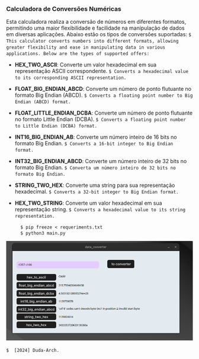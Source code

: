 ### Calculadora de Conversões Numéricas
  Esta calculadora realiza a conversão de números em diferentes formatos, permitindo uma maior flexibilidade e facilidade na manipulação de dados em diversas aplicações. Abaixo estão os tipos de conversões suportadas:
			`$ This calculator converts numbers into different formats, allowing greater flexibility and ease in manipulating data in various applications. Below are the types of supported offers:`

- **HEX_TWO_ASCII**: Converte um valor hexadecimal em sua representação ASCII correspondente.
`$ Converts a hexadecimal value to its corresponding ASCII representation.`

- **FLOAT_BIG_ENDIAN_ABCD**: Converte um número de ponto flutuante no formato Big Endian (ABCD).
`$ Converts a floating point number to Big Endian (ABCD) format.`

- **FLOAT_LITTLE_ENDIAN_DCBA**: Converte um número de ponto flutuante no formato Little Endian (DCBA).
`$ Converts a floating point number to Little Endian (DCBA) format.`

- **INT16_BIG_ENDIAN_AB**: Converte um número inteiro de 16 bits no formato Big Endian.
`$ Converts a 16-bit integer to Big Endian format.`

- **INT32_BIG_ENDIAN_ABCD**: Converte um número inteiro de 32 bits no formato Big Endian.
`$ Converta um número inteiro de 32 bits no formato Big Endian.`

- **STRING_TWO_HEX**: Converte uma string para sua representação hexadecimal.
`$ Converts a 32-bit integer to Big Endian format.`

- **HEX_TWO_STRING**: Converte um valor hexadecimal em sua representação string.
`$ Converts a hexadecimal value to its string representation.`

		$ pip freeze < requeriments.txt
		$ python3 main.py


![](https://raw.githubusercontent.com/duda-arch/data_converter/main/assets/version1-0.png)

`$  [2024] Duda-Arch.`
